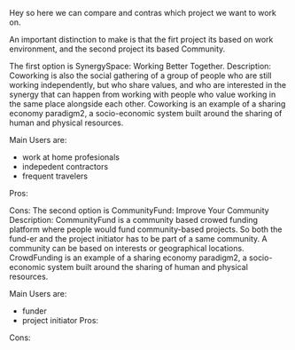 Hey so here we can compare and contras which project we want to work on.

An important distinction to make is that the firt project its based on work environment, and the second project its based
Community.

The first option is SynergySpace: Working Better Together.
Description: Coworking is also the social
gathering of a group of people who are still working independently, but who share values, and who
are interested in the synergy that can happen from working with people who value working in the
same place alongside each other. Coworking is an example of a sharing economy paradigm2, 
a socio-economic system built around the sharing of human and physical resources.

Main Users are:
* work at home profesionals
* indepedent contractors
* frequent travelers

Pros: 

Cons:
The second option is CommunityFund: Improve Your Community
Description: CommunityFund
is a community based crowed funding platform where people would fund community-based
projects. So both the fund-er and the project initiator has to be part of a same community. A
community can be based on interests or geographical locations. CrowdFunding is an example of
a sharing economy paradigm2, a socio-economic system built around the sharing of human and
physical resources.

Main Users are:
* funder
* project initiator
Pros:


Cons:
